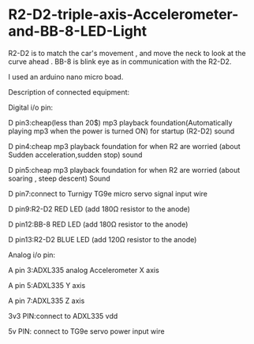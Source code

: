 # R2-D2-triple-axis-Accelerometer-and-BB-8-LED-Light
R2-D2 is to match the car's movement , and move the neck to look at the curve ahead . BB-8 is blink eye as in communication with the R2-D2.

I used an arduino nano micro boad.

Description of connected equipment:

Digital i/o pin:

D pin3:cheap(less than 20$) mp3 playback foundation(Automatically playing mp3 when the power is turned ON) for startup (R2-D2) sound

D pin4:cheap mp3 playback foundation for when R2 are worried (about Sudden acceleration,sudden stop) sound

D pin5:cheap mp3 playback foundation for when R2 are worried (about soaring , steep descent) Sound

D pin7:connect to Turnigy TG9e micro servo signal input wire

D pin9:R2-D2 RED LED (add 180Ω resistor to the anode)

D pin12:BB-8 RED LED (add 180Ω resistor to the anode)

D pin13:R2-D2 BLUE LED (add 120Ω resistor to the anode)

Analog i/o pin:

A pin 3:ADXL335 analog Accelerometer X axis

A pin 5:ADXL335 Y axis

A pin 7:ADXL335 Z axis

3v3 PIN:connect to ADXL335 vdd

5v PIN: connect to TG9e servo power input wire 
